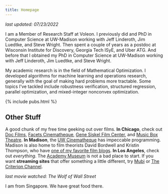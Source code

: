 ```yaml
---
title: Homepage
---
```

_last updated: 07/23/2022_

I am a Member of Research Staff at Voleon.
I previously did and PhD in Computer Science at UW-Madison working with Jeff Linderoth, Jim Luedtke, and Steve Wright.
Then spent a couple of years as a postdoc at Wisconsin Institute for Discovery, Georgia Tech ISyE, and Uber ATG.
And before that I obtained my PhD in Computer Science at UW-Madison working with Jeff Linderoth, Jim Luedtke, and Steve Wright.

My academic research is in the field of Mathematical Optimization.
I developed algorithms for machine learning and operations research, generally with the goal of making hard problems more tractable.
Some topics I've tackled include robustness verification, structured regression, parallel optimization, and mixed-integer nonconvex optimization.

{% include pubs.html %}

## Other Stuff

A good chunk of my free time geeking out over films.
**In Chicago**, check out [Doc Films](http://docfilms.uchicago.edu/), [Facets
Cinematheque](http://www.facets.org/cinematheque/), [Gene Siskel Film Center](https://www.siskelfilmcenter.org/), and [Music Box Theatre](https://www.musicboxtheatre.com/).
**In Madison**, the [UW Cinematheque](http://cinema.wisc.edu) has impeccable programming. Madison is also home to film theorists David Bordwell and Kristin Thompson, who have [one of my favorite film blogs](http://www.davidbordwell.net/blog/).
**In Los Angeles**, check out _everything_. The [Academy Museum](https://www.academymuseum.org/) is not a bad place to start.
If you want **streaming sites** that offer something a little different, try [Mubi](https://mubi.com/) or [The Criterion Channel](https://www.criterionchannel.com/).

_last movie watched: The Wolf of Wall Street_

I am from Singapore. We have great food there.
